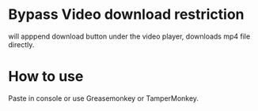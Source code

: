 # Bypass Video download restriction

will apppend download button under the video player, downloads mp4 file directly.

# How to use
Paste in console or use Greasemonkey or TamperMonkey.

